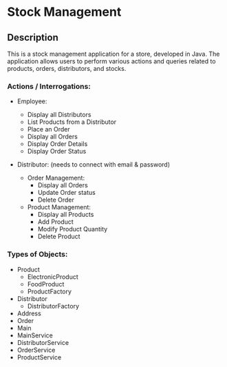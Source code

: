 # Stock Management

## Description

This is a stock management application for a store, developed in Java. The application allows users to perform various actions and queries related to products, orders, distributors, and stocks.

### Actions / Interrogations:

* Employee:
  * Display all Distributors
  * List Products from a Distributor
  * Place an Order
  * Display all Orders
  * Display Order Details
  * Display Order Status

* Distributor: (needs to connect with email & password)
  * Order Management:
    * Display all Orders
    * Update Order status
    * Delete Order
  * Product Management:
    * Display all Products  
    * Add Product
    * Modify Product Quantity
    * Delete Product


### Types of Objects:

* Product
    * ElectronicProduct
    * FoodProduct
    * ProductFactory
* Distributor
  * DistributorFactory
* Address
* Order
* Main 
* MainService
* DistributorService
* OrderService
* ProductService